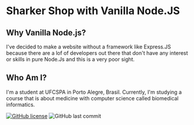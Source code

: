 # Sharker Shop with Vanilla Node.JS

## Why Vanilla Node.js?
I've decided to make a website without a framework like Express.JS because there are a lof of developers out there that don't have any interest or skills in pure Node.Js and this is a very poor sight.

## Who Am I?
I'm a student at UFCSPA in Porto Alegre, Brasil. Currently, I'm studying a course that is about medicine with computer science called biomedical informatics.

[![GitHub license](https://img.shields.io/github/license/moyzlevi/sharkerShopNode)](https://github.com/moyzlevi/sharkerShopNode/blob/main/LICENSE)
![GitHub last commit](https://img.shields.io/github/last-commit/moyzlevi/sharkerShopNode)

